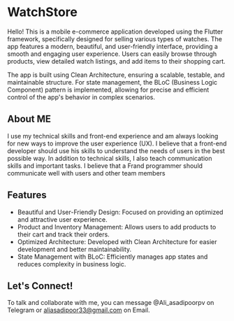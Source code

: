 # WatchStore
 Hello!
This is a mobile e-commerce application developed using the Flutter framework, specifically designed for selling various types of watches. The app features a modern, beautiful, and user-friendly interface, providing a smooth and engaging user experience. Users can easily browse through products, view detailed watch listings, and add items to their shopping cart.

The app is built using Clean Architecture, ensuring a scalable, testable, and maintainable structure. For state management, the BLoC (Business Logic Component) pattern is implemented, allowing for precise and efficient control of the app's behavior in complex scenarios.
## About ME
I use my technical skills and front-end experience and am always looking for new ways to improve the user experience (UX). I believe that a front-end developer should use his skills to understand the needs of users in the best possible way.
In addition to technical skills, I also teach communication skills and important tasks. I believe that a Frand programmer should communicate well with users and other team members
## Features 
+ Beautiful and User-Friendly Design: Focused on providing an optimized and attractive user experience.
+ Product and Inventory Management: Allows users to add products to their cart and track their orders.
+ Optimized Architecture: Developed with Clean Architecture for easier development and better maintainability.
+ State Management with BLoC: Efficiently manages app states and reduces complexity in business logic.
  
## Let's Connect!
To talk and collaborate with me, you can message @Ali_asadipoorpv on Telegram or aliasadipoor33@gmail.com on Email.
